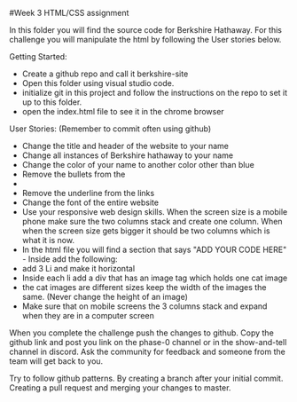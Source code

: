 #Week 3 HTML/CSS assignment

In this folder you will find the source code for Berkshire Hathaway. For this challenge you will manipulate the html by following the User stories below.

Getting Started:
- Create a github repo and call it berkshire-site
- Open this folder using visual studio code.
- initialize git in this project and follow the instructions on the repo to set it up to this folder.
- open the index.html file to see it in the chrome browser

User Stories: (Remember to commit often using github)
- Change the title and header of the website to your name
- Change all instances of Berkshire hathaway to your name
- Change the color of your name to another color other than blue
- Remove the bullets from the <li>
- Remove the underline from the <a> links
- Change the font of the entire website
- Use your responsive web design skills. When the screen size is a mobile phone make sure the two columns stack and create one column. When when the screen size gets bigger it should be two columns which is what it is now.
- In the html file you will find a section that says "ADD YOUR CODE HERE" - Inside add the following:
- add 3 Li and make it horizontal
- Inside each li add a div that has an image tag which holds one cat image
- the cat images are different sizes keep the width of the images the same. (Never change the height of an image)
- Make sure that on mobile screens the 3 columns stack and expand when they are in a computer screen

When you complete the challenge push the changes to github. 
Copy the github link and post you link on the phase-0 channel or in the show-and-tell channel in discord. Ask the community for feedback and someone from the team will get back to you.

Try to follow github patterns. By creating a branch after your initial commit. Creating a pull request and merging your changes to master.
